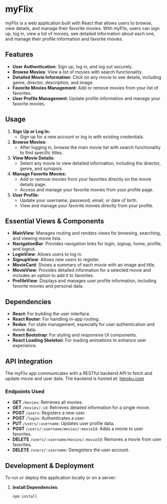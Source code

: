 # myFlix

myFlix is a web application built with React that allows users to browse, view details, and manage their favorite movies. With myFlix, users can sign up, log in, view a list of movies, see detailed information about each one, and manage their profile information and favorite movies. 

## Features

- **User Authentication**: Sign up, log in, and log out securely.
- **Browse Movies**: View a list of movies with search functionality.
- **Detailed Movie Information**: Click on any movie to see details, including genre, director, description, and image.
- **Favorite Movies Management**: Add or remove movies from your list of favorites.
- **User Profile Management**: Update profile information and manage your favorite movies.

## Usage

1. **Sign Up or Log In:**
    - Sign up for a new account or log in with existing credentials.
2. **Browse Movies:**
    - After logging in, browse the main movie list with search functionality to find specific titles.
3. **View Movie Details:**
    - Select any movie to view detailed information, including the director, genre, and synopsis.
4. **Manage Favorite Movies:**
    - Add or remove movies from your favorites directly on the movie details page.
    - Access and manage your favorite movies from your profile page.
5. **User Profile:**
    - Update your username, password, email, or date of birth.
    - View and manage your favorite movies directly from your profile.

## Essential Views & Components

- **MainView**: Manages routing and renders views for browsing, searching, and viewing movie lists.
- **NavigationBar**: Provides navigation links for login, signup, home, profile, and logout.
- **LoginView**: Allows users to log in.
- **SignupView**: Allows new users to register.
- **MovieCard**: Shows a summary of each movie with an image and title.
- **MovieView**: Provides detailed information for a selected movie and includes an option to add it to favorites.
- **ProfileView**: Displays and manages user profile information, including favorite movies and personal data.

## Dependencies

- **React**: For building the user interface.
- **React Router**: For handling in-app routing.
- **Redux**: For state management, especially for user authentication and movie data.
- **React Bootstrap**: For styling and responsive UI components.
- **React Loading Skeleton**: For loading animations to enhance user experience.

## API Integration

The myFlix app communicates with a RESTful backend API to fetch and update movie and user data. The backend is hosted at: [heroku.com](https://dashboard.heroku.com/apps/myflixmovies123)

### Endpoints Used

- **GET** `/movies`: Retrieves all movies.
- **GET** `/movies/:id`: Retrieves detailed information for a single movie.
- **POST** `/users`: Registers a new user.
- **POST** `/login`: Authenticates a user.
- **PUT** `/users/:username`: Updates user profile data.
- **POST** `/users/:username/movies/:movieId`: Adds a movie to user favorites.
- **DELETE** `/users/:username/movies/:movieId`: Removes a movie from user favorites.
- **DELETE** `/users/:username`: Deregisters the user account.

## Development & Deployment

To run or deploy the application locally or on a server:

1. **Install Dependencies**:
   ```bash
   npm install
